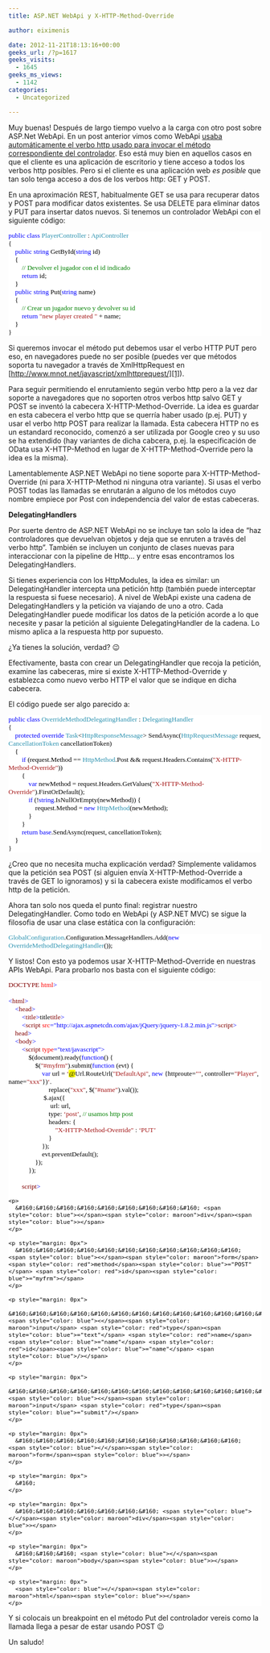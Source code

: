 ```yaml
---
title: ASP.NET WebApi y X-HTTP-Method-Override

author: eiximenis

date: 2012-11-21T18:13:16+00:00
geeks_url: /?p=1617
geeks_visits:
  - 1645
geeks_ms_views:
  - 1142
categories:
  - Uncategorized

---
```

Muy buenas! Después de largo tiempo vuelvo a la carga con otro post sobre ASP.Net WebApi. En un post anterior vimos como WebApi <a href="http://geeks.ms/blogs/etomas/archive/2012/02/19/explorando-asp-net-mvc4-webapi-2-enrutamiento-y-verbos-http-propios.aspx" target="_blank" rel="noopener noreferrer">usaba automáticamente el verbo http usado para invocar el método correspondiente del controlador</a>. Eso está muy bien en aquellos casos en que el cliente es una aplicación de escritorio y tiene acceso a todos los verbos http posibles. Pero si el cliente es una aplicación web _es posible_ que tan solo tenga acceso a dos de los verbos http: GET y POST.

En una aproximación REST, habitualmente GET se usa para recuperar datos y POST para modificar datos existentes. Se usa DELETE para eliminar datos y PUT para insertar datos nuevos. Si tenemos un controlador WebApi con el siguiente código:

<div style="font-size: 10pt; font-family: consolas; background: white; color: black">
  <p style="margin: 0px">
    <span style="color: blue">public</span> <span style="color: blue">class</span> <span style="color: #2b91af">PlayerController</span> : <span style="color: #2b91af">ApiController</span>
  </p>
  
  <p style="margin: 0px">
    {
  </p>
  
  <p style="margin: 0px">
    &#160;&#160;&#160; <span style="color: blue">public</span> <span style="color: blue">string</span> GetById(<span style="color: blue">string</span> id)
  </p>
  
  <p style="margin: 0px">
    &#160;&#160;&#160; {
  </p>
  
  <p style="margin: 0px">
    &#160;&#160;&#160;&#160;&#160;&#160;&#160; <span style="color: green">// Devolver el jugador con el id indicado</span>
  </p>
  
  <p style="margin: 0px">
    &#160;&#160;&#160;&#160;&#160;&#160;&#160; <span style="color: blue">return</span> id;
  </p>
  
  <p style="margin: 0px">
    &#160;&#160;&#160; }
  </p>
  
  <p style="margin: 0px">
    &#160;&#160;&#160; <span style="color: blue">public</span> <span style="color: blue">string</span> Put(<span style="color: blue">string</span> name)
  </p>
  
  <p style="margin: 0px">
    &#160;&#160;&#160; {
  </p>
  
  <p style="margin: 0px">
    &#160;&#160;&#160;&#160;&#160;&#160;&#160; <span style="color: green">// Crear un jugador nuevo y devolver su id</span>
  </p>
  
  <p style="margin: 0px">
    &#160;&#160;&#160;&#160;&#160;&#160;&#160; <span style="color: blue">return</span> <span style="color: #a31515">"new player created "</span> + name;
  </p>
  
  <p style="margin: 0px">
    &#160;&#160;&#160; }
  </p>
  
  <p style="margin: 0px">
    }
  </p></p>
</div>

Si queremos invocar el método put debemos usar el verbo HTTP PUT pero eso, en navegadores puede no ser posible (puedes ver que métodos soporta tu navegador a través de XmlHttpRequest en [http://www.mnot.net/javascript/xmlhttprequest/][1]).

Para seguir permitiendo el enrutamiento según verbo http pero a la vez dar soporte a navegadores que no soporten otros verbos http salvo GET y POST se inventó la cabecera X-HTTP-Method-Override. La idea es guardar en esta cabecera el verbo http que se querría haber usado (p.ej. PUT) y usar el verbo http POST para realizar la llamada. Esta cabecera HTTP no es un estandard reconocido, comenzó a ser utilizada por Google creo y su uso se ha extendido (hay variantes de dicha cabcera, p.ej. la especificación de OData usa X-HTTP-Method en lugar de X-HTTP-Method-Override pero la idea es la misma).

Lamentablemente ASP.NET WebApi no tiene soporte para X-HTTP-Method-Override (ni para X-HTTP-Method ni ninguna otra variante). Si usas el verbo POST todas las llamadas se enrutarán a alguno de los métodos cuyo nombre empiece por Post con independencia del valor de estas cabeceras.

**DelegatingHandlers**

Por suerte dentro de ASP.NET WebApi no se incluye tan solo la idea de “haz controladores que devuelvan objetos y deja que se enruten a través del verbo http”. También se incluyen un conjunto de clases nuevas para interaccionar con la pipeline de Http… y entre esas encontramos los DelegatingHandlers.

Si tienes experiencia con los HttpModules, la idea es similar: un DelegatingHandler intercepta una petición http (también puede interceptar la respuesta si fuese necesario). A nivel de WebApi existe una cadena de DelegatingHandlers y la petición va viajando de uno a otro. Cada DelegatingHandler puede modificar los datos de la petición acorde a lo que necesite y pasar la petición al siguiente DelegatingHandler de la cadena. Lo mismo aplica a la respuesta http por supuesto.

¿Ya tienes la solución, verdad? 😉

Efectivamente, basta con crear un DelegatingHandler que recoja la petición, examine las cabeceras, mire si existe X-HTTP-Method-Override y establezca como nuevo verbo HTTP el valor que se indique en dicha cabecera.

El código puede ser algo parecido a:

<div style="font-size: 10pt; font-family: consolas; background: white; color: black">
  <p style="margin: 0px">
    <span style="color: blue">public</span> <span style="color: blue">class</span> <span style="color: #2b91af">OverrideMethodDelegatingHandler</span> : <span style="color: #2b91af">DelegatingHandler</span>
  </p>
  
  <p style="margin: 0px">
    {
  </p>
  
  <p style="margin: 0px">
    &#160;&#160;&#160; <span style="color: blue">protected</span> <span style="color: blue">override</span> <span style="color: #2b91af">Task</span><<span style="color: #2b91af">HttpResponseMessage</span>> SendAsync(<span style="color: #2b91af">HttpRequestMessage</span> request, <span style="color: #2b91af">CancellationToken</span> cancellationToken)
  </p>
  
  <p style="margin: 0px">
    &#160;&#160;&#160; {
  </p>
  
  <p style="margin: 0px">
    &#160;&#160;&#160;&#160;&#160;&#160;&#160; <span style="color: blue">if</span> (request.Method == <span style="color: #2b91af">HttpMethod</span>.Post && request.Headers.Contains(<span style="color: #a31515">"X-HTTP-Method-Override"</span>))
  </p>
  
  <p style="margin: 0px">
    &#160;&#160;&#160;&#160;&#160;&#160;&#160; {
  </p>
  
  <p style="margin: 0px">
    &#160;&#160;&#160;&#160;&#160;&#160;&#160;&#160;&#160;&#160;&#160; <span style="color: blue">var</span> newMethod = request.Headers.GetValues(<span style="color: #a31515">"X-HTTP-Method-Override"</span>).FirstOrDefault();
  </p>
  
  <p style="margin: 0px">
    &#160;&#160;&#160;&#160;&#160;&#160;&#160;&#160;&#160;&#160;&#160; <span style="color: blue">if</span> (!<span style="color: blue">string</span>.IsNullOrEmpty(newMethod)) {
  </p>
  
  <p style="margin: 0px">
    &#160;&#160;&#160;&#160;&#160;&#160;&#160;&#160;&#160;&#160;&#160;&#160;&#160;&#160;&#160; request.Method = <span style="color: blue">new</span> <span style="color: #2b91af">HttpMethod</span>(newMethod);
  </p>
  
  <p style="margin: 0px">
    &#160;&#160;&#160;&#160;&#160;&#160;&#160;&#160;&#160;&#160;&#160; }
  </p>
  
  <p style="margin: 0px">
    &#160;&#160;&#160;&#160;&#160;&#160;&#160; }
  </p>
  
  <p style="margin: 0px">
    &#160;&#160;&#160;&#160;&#160;&#160;&#160; <span style="color: blue">return</span> <span style="color: blue">base</span>.SendAsync(request, cancellationToken);
  </p>
  
  <p style="margin: 0px">
    &#160;&#160;&#160; }
  </p>
  
  <p style="margin: 0px">
    }
  </p></p>
</div>

¿Creo que no necesita mucha explicación verdad? Simplemente validamos que la petición sea POST (si alguien envía X-HTTP-Method-Override a través de GET lo ignoramos) y si la cabecera existe modificamos el verbo http de la petición.

Ahora tan solo nos queda el punto final: registrar nuestro DelegatingHandler. Como todo en WebApi (y ASP.NET MVC) se sigue la filosofia de usar una clase estática con la configuración:

<div style="font-size: 10pt; font-family: consolas; background: white; color: black">
  <p style="margin: 0px">
    <span style="color: #2b91af">GlobalConfiguration</span>.Configuration.MessageHandlers.Add(<span style="color: blue">new</span> <span style="color: #2b91af">OverrideMethodDelegatingHandler</span>());
  </p></p>
</div>

Y listos! Con esto ya podemos usar X-HTTP-Method-Override en nuestras APIs WebApi. Para probarlo nos basta con el siguiente código:

<div style="font-size: 10pt; font-family: consolas; background: white; color: black">
  <p style="margin: 0px">
    <span style="color: blue"><!</span><span style="color: maroon">DOCTYPE</span> <span style="color: red">html</span><span style="color: blue">></span>
  </p>
  
  <p style="margin: 0px">
    &#160;
  </p>
  
  <p style="margin: 0px">
    <span style="color: blue"><</span><span style="color: maroon">html</span><span style="color: blue">></span>
  </p>
  
  <p style="margin: 0px">
    &#160;&#160;&#160; <span style="color: blue"><</span><span style="color: maroon">head</span><span style="color: blue">></span>
  </p>
  
  <p style="margin: 0px">
    &#160;&#160;&#160;&#160;&#160;&#160;&#160; <span style="color: blue"><</span><span style="color: maroon">title</span><span style="color: blue">></span>title<span style="color: blue"></</span><span style="color: maroon">title</span><span style="color: blue">></span>
  </p>
  
  <p style="margin: 0px">
    &#160;&#160;&#160;&#160;&#160;&#160;&#160; <span style="color: blue"><</span><span style="color: maroon">script</span> <span style="color: red">src</span><span style="color: blue">="http://ajax.aspnetcdn.com/ajax/jQuery/jquery-1.8.2.min.js"></</span><span style="color: maroon">script</span><span style="color: blue">></span>
  </p>
  
  <p style="margin: 0px">
    &#160;&#160;&#160; <span style="color: blue"></</span><span style="color: maroon">head</span><span style="color: blue">></span>
  </p>
  
  <p style="margin: 0px">
    &#160;&#160;&#160; <span style="color: blue"><</span><span style="color: maroon">body</span><span style="color: blue">></span>
  </p>
  
  <p style="margin: 0px">
    &#160;&#160;&#160;&#160;&#160;&#160;&#160; <span style="color: blue"><</span><span style="color: maroon">script</span> <span style="color: red">type</span><span style="color: blue">="text/javascript"></span>
  </p>
  
  <p style="margin: 0px">
    &#160;&#160;&#160;&#160;&#160;&#160;&#160;&#160;&#160;&#160;&#160; $(document).ready(<span style="color: blue">function</span>() {
  </p>
  
  <p style="margin: 0px">
    &#160;&#160;&#160;&#160;&#160;&#160;&#160;&#160;&#160;&#160;&#160;&#160;&#160;&#160;&#160; $(<span style="color: #a31515">"#myfrm"</span>).submit(<span style="color: blue">function</span> (evt) {
  </p>
  
  <p style="margin: 0px">
    &#160;&#160;&#160;&#160;&#160;&#160;&#160;&#160;&#160;&#160;&#160;&#160;&#160;&#160;&#160;&#160;&#160;&#160;&#160; <span style="color: blue">var</span> url = <span style="color: #a31515">&#8216;</span><span style="background: yellow">@</span>Url.RouteUrl(<span style="color: #a31515">"DefaultApi"</span>, <span style="color: blue">new</span> {httproute=<span style="color: #a31515">""</span>, controller=<span style="color: #a31515">"Player"</span>, name=<span style="color: #a31515">"xxx"</span>})<span style="color: #a31515">&#8216;</span>.
  </p>
  
  <p style="margin: 0px">
    &#160;&#160;&#160;&#160;&#160;&#160;&#160;&#160;&#160;&#160;&#160;&#160;&#160;&#160;&#160;&#160;&#160;&#160;&#160;&#160;&#160;&#160;&#160; replace(<span style="color: #a31515">"xxx"</span>, $(<span style="color: #a31515">"#name"</span>).val());
  </p>
  
  <p style="margin: 0px">
    &#160;&#160;&#160;&#160;&#160;&#160;&#160;&#160;&#160;&#160;&#160;&#160;&#160;&#160;&#160;&#160;&#160;&#160;&#160;&#160; $.ajax({
  </p>
  
  <p style="margin: 0px">
    &#160;&#160;&#160;&#160;&#160;&#160;&#160;&#160;&#160;&#160;&#160;&#160;&#160;&#160;&#160;&#160;&#160;&#160;&#160;&#160;&#160;&#160;&#160;&#160; url: url,
  </p>
  
  <p style="margin: 0px">
    &#160;&#160;&#160;&#160;&#160;&#160;&#160;&#160;&#160;&#160;&#160;&#160;&#160;&#160;&#160;&#160;&#160;&#160;&#160;&#160;&#160;&#160;&#160; type: <span style="color: #a31515">&#8216;post&#8217;</span>, <span style="color: green">// usamos http post</span>
  </p>
  
  <p style="margin: 0px">
    &#160;&#160;&#160;&#160;&#160;&#160;&#160;&#160;&#160;&#160;&#160;&#160;&#160;&#160;&#160;&#160;&#160;&#160;&#160;&#160;&#160;&#160;&#160; headers: {
  </p>
  
  <p style="margin: 0px">
    &#160;&#160;&#160;&#160;&#160;&#160;&#160;&#160;&#160;&#160;&#160;&#160;&#160;&#160;&#160;&#160;&#160;&#160;&#160;&#160;&#160;&#160;&#160;&#160;&#160;&#160;&#160; <span style="color: #a31515">"X-HTTP-Method-Override"</span> : <span style="color: #a31515">&#8216;PUT&#8217;</span>
  </p>
  
  <p style="margin: 0px">
    &#160;&#160;&#160;&#160;&#160;&#160;&#160;&#160;&#160;&#160;&#160;&#160;&#160;&#160;&#160;&#160;&#160;&#160;&#160;&#160;&#160;&#160;&#160; }
  </p>
  
  <p style="margin: 0px">
    &#160;&#160;&#160;&#160;&#160;&#160;&#160;&#160;&#160;&#160;&#160;&#160;&#160;&#160;&#160;&#160;&#160;&#160;&#160; });
  </p>
  
  <p style="margin: 0px">
    &#160;&#160;&#160;&#160;&#160;&#160;&#160;&#160;&#160;&#160;&#160;&#160;&#160;&#160;&#160;&#160;&#160;&#160;&#160; evt.preventDefault();
  </p>
  
  <p style="margin: 0px">
    &#160;&#160;&#160;&#160;&#160;&#160;&#160;&#160;&#160;&#160;&#160;&#160;&#160;&#160;&#160; });
  </p>
  
  <p style="margin: 0px">
    &#160;&#160;&#160;&#160;&#160;&#160;&#160;&#160;&#160;&#160;&#160; });
  </p>
  
  <p style="margin: 0px">
    &#160;
  </p>
  
  <p style="margin: 0px">
    &#160;&#160;&#160;&#160;&#160;&#160;&#160; <span style="color: blue"></</span><span style="color: maroon">script</span><span style="color: blue">></span>
  </p>
  
  <p style="margin: 0px">
    <p style="margin: 0px">
      <span style="color: blue"></span>
    </p>
    
    <p>
      &#160;&#160;&#160;&#160;&#160;&#160;&#160;&#160;&#160; <span style="color: blue"><</span><span style="color: maroon">div</span><span style="color: blue">></span>
    </p>
    
    <p style="margin: 0px">
      &#160;&#160;&#160;&#160;&#160;&#160;&#160;&#160;&#160;&#160;&#160; <span style="color: blue"><</span><span style="color: maroon">form</span> <span style="color: red">method</span><span style="color: blue">="POST"</span> <span style="color: red">id</span><span style="color: blue">="myfrm"></span>
    </p>
    
    <p style="margin: 0px">
      &#160;&#160;&#160;&#160;&#160;&#160;&#160;&#160;&#160;&#160;&#160;&#160;&#160;&#160;&#160; <span style="color: blue"><</span><span style="color: maroon">input</span> <span style="color: red">type</span><span style="color: blue">="text"</span> <span style="color: red">name</span><span style="color: blue">="name"</span> <span style="color: red">id</span><span style="color: blue">="name"</span> <span style="color: blue">/></span>
    </p>
    
    <p style="margin: 0px">
      &#160;&#160;&#160;&#160;&#160;&#160;&#160;&#160;&#160;&#160;&#160;&#160;&#160;&#160;&#160; <span style="color: blue"><</span><span style="color: maroon">input</span> <span style="color: red">type</span><span style="color: blue">="submit"/></span>
    </p>
    
    <p style="margin: 0px">
      &#160;&#160;&#160;&#160;&#160;&#160;&#160;&#160;&#160;&#160;&#160; <span style="color: blue"></</span><span style="color: maroon">form</span><span style="color: blue">></span>
    </p>
    
    <p style="margin: 0px">
      &#160;
    </p>
    
    <p style="margin: 0px">
      &#160;&#160;&#160;&#160;&#160;&#160;&#160; <span style="color: blue"></</span><span style="color: maroon">div</span><span style="color: blue">></span>
    </p>
    
    <p style="margin: 0px">
      &#160;&#160;&#160; <span style="color: blue"></</span><span style="color: maroon">body</span><span style="color: blue">></span>
    </p>
    
    <p style="margin: 0px">
      <span style="color: blue"></</span><span style="color: maroon">html</span><span style="color: blue">></span>
    </p>
  </p>
</div>

Y si colocais un breakpoint en el método Put del controlador vereis como la llamada llega a pesar de estar usando POST 😉

Un saludo!

 [1]: http://www.mnot.net/javascript/xmlhttprequest/ "http://www.mnot.net/javascript/xmlhttprequest/"